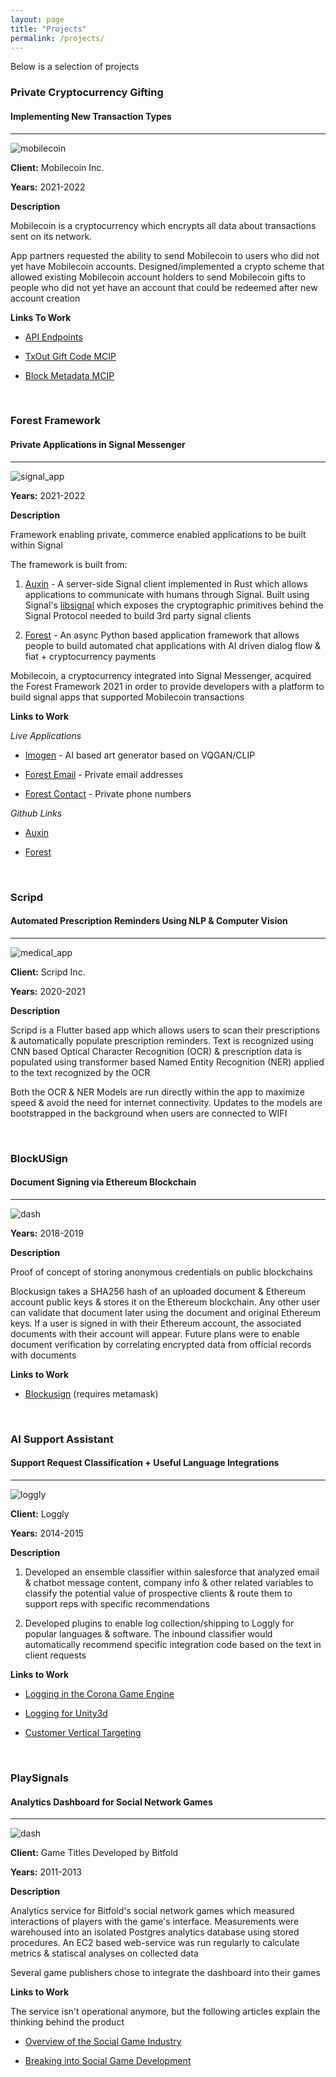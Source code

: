 ```yaml
---
layout: page
title: "Projects"
permalink: /projects/
---
```


Below is a selection of projects 

### Private Cryptocurrency Gifting

#### Implementing New Transaction Types
----

![mobilecoin]({{site.baseurl}}/images/rustcode.png)

**Client:** Mobilecoin Inc.

**Years:** 2021-2022

**Description**

Mobilecoin is a cryptocurrency which encrypts all data about transactions sent on its network.

App partners requested the ability to send Mobilecoin to users who did not yet have Mobilecoin accounts. Designed/implemented a crypto scheme that allowed existing Mobilecoin account holders to send Mobilecoin gifts to people who did not yet have an account that could be redeemed after new account creation

**Links To Work**
* [API Endpoints](https://mobilecoin.gitbook.io/full-service-api/api-endpoints/gift-code/claim_gift_code)

* [TxOut Gift Code MCIP](https://github.com/mobilecoinfoundation/mcips/blob/main/text/0032-fog-compatible-gift-codes.md)

* [Block Metadata MCIP](https://github.com/mobilecoinfoundation/mcips/blob/main/text/0043-block-metadata.md)

<br>

### Forest Framework

#### Private Applications in Signal Messenger
----

![signal_app]({{site.baseurl}}/images/signal_app.jpeg)

**Years:** 2021-2022

**Description**

Framework enabling private, commerce enabled applications to be built within Signal

The framework is built from:

1. [Auxin](https://github.com/mobilecoinofficial/auxin) - A server-side Signal client implemented in Rust which allows applications to communicate with humans through Signal. Built using Signal's [libsignal](https://github.com/signalapp/libsignal) which exposes the cryptographic primitives behind the Signal Protocol needed to build 3rd party signal clients

2. [Forest](https://github.com/mobilecoinofficial/forest) - An async Python based application framework that allows people to build automated chat applications with AI driven dialog flow & fiat + cryptocurrency payments

Mobilecoin, a cryptocurrency integrated into Signal Messenger, acquired the Forest Framework 2021 in order to provide developers with a platform to build signal apps that supported Mobilecoin transactions

**Links to Work**

*Live Applications*

* [Imogen](https://signal.group/#CjQKIBMsSPcIQYNjlSA1C1NqvapdjiZX31bdrCpH4ZI9BbwEEhAHOP7DVF1GjizAzYmOnDcY) - AI based art generator based on VQGAN/CLIP

* [Forest Email](https://signal.me/#p/+16266690001) - Private email addresses

* [Forest Contact](https://signal.me/#p/+447888866969) - Private phone numbers

*Github Links*

* [Auxin](https://github.com/mobilecoinofficial/auxin)

* [Forest](https://github.com/mobilecoinofficial/forest)

<br>

### Scripd

#### Automated Prescription Reminders Using NLP & Computer Vision
----

![medical_app]({{site.baseurl}}/images/medical_compressed.png)

**Client:** Scripd Inc.

**Years:** 2020-2021

**Description**

Scripd is a Flutter based app which allows users to scan their prescriptions & automatically populate prescription reminders. Text is recognized using CNN based Optical Character Recognition (OCR) & prescription data is populated using transformer based Named Entity Recognition (NER) applied to the text recognized by the OCR

Both the OCR & NER Models are run directly within the app to maximize speed & avoid the need for internet connectivity. Updates to the models are bootstrapped in the background when users are connected to WIFI

<br>

### BlockUSign

#### Document Signing via Ethereum Blockchain
----

![dash]({{site.baseurl}}/images/blockchain.png)

**Years:** 2018-2019

**Description**

Proof of concept of storing anonymous credentials on public blockchains

Blockusign takes a SHA256 hash of an uploaded document & Ethereum account public keys & stores it on the Ethereum blockchain. Any other user can validate that document later using the document and original Ethereum keys. If a user is signed in with their Ethereum account, the associated documents with their account will appear. Future plans were to enable document verification by correlating encrypted data from official records with documents

**Links to Work**

* [Blockusign](https://iamalwaysuncomfortable.github.io/dapp_testing_range/) (requires metamask)

<br>

### AI Support Assistant

#### Support Request Classification + Useful Language Integrations
----

![loggly]({{site.baseurl}}/images/loggly.png)

**Client:** Loggly

**Years:** 2014-2015

**Description**

1. Developed an ensemble classifier within salesforce that analyzed email & chatbot message content, company info & other related variables to classify the potential value of prospective clients & route them to support reps with specific recommendations

2. Developed plugins to enable log collection/shipping to Loggly for popular languages & software. The inbound classifier would automatically recommend specific integration code based on the text in client requests

**Links to Work** 

* [Logging in the Corona Game Engine](https://www.loggly.com/blog/logging-from-game-engines-part-two-logging-in-the-corona-sdk/)

* [Logging for Unity3d](https://www.loggly.com/blog/logging-in-unity3d/)

* [Customer Vertical Targeting](http://www.gamesauce.biz/2014/09/10/a-comprehensive-analysis-of-the-tools-that-support-mobile-game-development-part-1/)

<br>

### PlaySignals

#### Analytics Dashboard for Social Network Games
----

![dash]({{site.baseurl}}/images/research.gif)

**Client:** Game Titles Developed by Bitfold

**Years:** 2011-2013

**Description**

Analytics service for Bitfold's social network games which measured interactions of players with the game's interface. Measurements were warehoused into an isolated Postgres analytics database using stored procedures. An EC2 based web-service was run regularly to calculate metrics & statiscal analyses on collected data

Several game publishers chose to integrate the dashboard into their games

**Links to Work**

The service isn't operational anymore, but the following articles explain the thinking behind the product

* [Overview of the Social Game Industry](https://www.slideshare.net/Bitfold/social-facebook-game-space-at-a-glance)

* [Breaking into Social Game Development](https://www.adweek.com/digital/breaking-into-social-gaming-a-must-read-guide-to-entering-the-facebook-game-space/)

<br>
